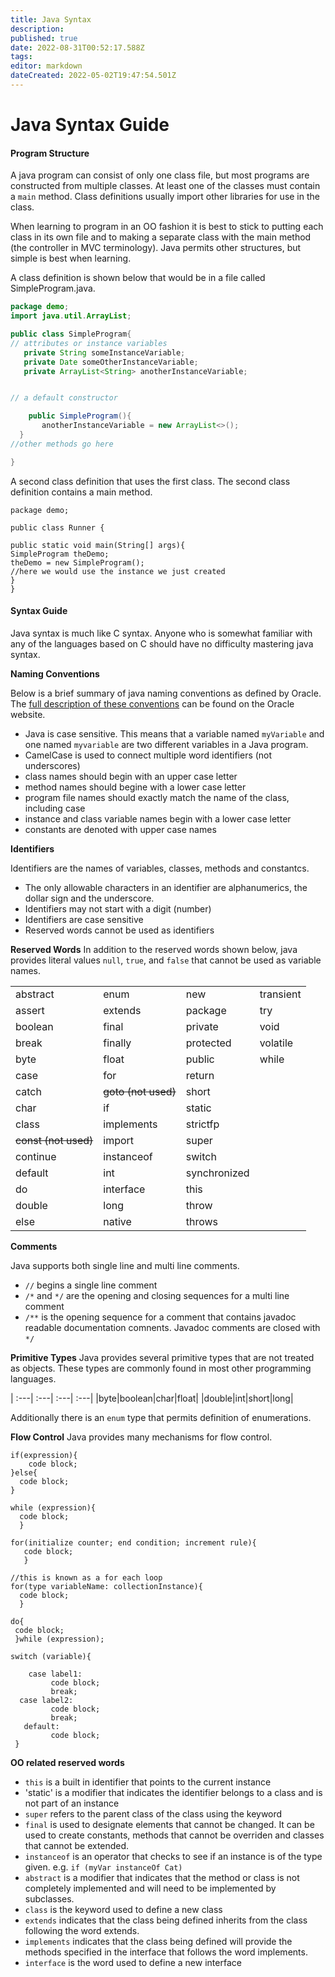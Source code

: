 ```yaml
---
title: Java Syntax
description: 
published: true
date: 2022-08-31T00:52:17.588Z
tags: 
editor: markdown
dateCreated: 2022-05-02T19:47:54.501Z
---
```




# Java Syntax Guide

#### Program Structure
A java program can consist of only one class file, but most programs are constructed from multiple classes.  At least one of the classes must contain a `main` method.  Class definitions usually import other libraries for use in the class.

When learning to program in an OO fashion it is best to stick to putting each class in its own file and to making a separate class with the  main method (the controller in MVC terminology).   Java permits other structures, but simple is best when learning.

A class definition is shown below that would be in a file called SimpleProgram.java.

```java
package demo;
import java.util.ArrayList;

public class SimpleProgram{
// attributes or instance variables
   private String someInstanceVariable;
   private Date someOtherInstanceVariable;
   private ArrayList<String> anotherInstanceVariable;


// a default constructor

    public SimpleProgram(){
       anotherInstanceVariable = new ArrayList<>();
  }
//other methods go here

}
```
A second class definition that uses the first class.  The second class definition contains a main method.
```
package demo;

public class Runner {

public static void main(String[] args){
SimpleProgram theDemo;
theDemo = new SimpleProgram();
//here we would use the instance we just created
}
}
```

#### Syntax Guide

Java syntax is much like C syntax.  Anyone who is somewhat familiar with any of the languages based on C should have no difficulty mastering java syntax.

**Naming Conventions**

Below is a brief summary of java naming conventions as defined by Oracle.  The [full description of these conventions](https://www.oracle.com/java/technologies/javase/codeconventions-contents.html) can be found on the Oracle website.

- Java is case sensitive.  This means that a variable named `myVariable` and one named `myvariable` are two different variables in a Java program.
- CamelCase is used to connect multiple word identifiers (not underscores)
- class names should begin with an upper case letter
- method names should begine with a lower case letter
- program file names should exactly match the name of the class, including case
- instance and class variable names begin with a lower case letter
- constants are denoted with upper case names

**Identifiers**

Identifiers are the names of variables, classes, methods and constantcs.   
- The only allowable characters in an identifier are alphanumerics, the dollar sign and the underscore. 
- Identifiers may not start with a digit (number)
- Identifiers are case sensitive
- Reserved words cannot be used as identifiers

**Reserved Words**
In addition to the reserved words shown below, java provides literal values `null`, `true`, and `false` that cannot be used as variable names.

| | | | |
|---|---|---|---|
| abstract | enum  | new | transient |
| assert  | extends | package | try |
| boolean | final | private | void |
| break | finally | protected | volatile |
| byte | float | public | while |
| case | for | return |  |
| catch | ~~goto (not used)~~ | short |  |
| char | if | static |  |
| class | implements | strictfp  |  |
| ~~const (not used)~~ | import | super |  |
| continue | instanceof | switch |  |
| default | int | synchronized |  |
| do | interface | this |  |
| double | long | throw |  |
| else | native | throws |  |

**Comments**

Java supports both single line and multi line comments.

- `//` begins a single line comment
- `/*` and `*/` are the opening and closing sequences for a multi line comment
- `/**` is the opening sequence for a comment that contains javadoc readable documentation comnents.  Javadoc comments are closed with `*/`

**Primitive Types**
Java provides several primitive types that are not treated as objects. These types are commonly found in most other programming languages.

| :---| :---| :---| :---|
|byte|boolean|char|float|
|double|int|short|long|

Additionally there is an `enum` type that permits definition of enumerations.

**Flow Control**
Java provides many mechanisms for flow control.

```
if(expression){
	code block;
}else{
  code block;
}
```

```
while (expression){
  code block;
  }
```
``` 
for(initialize counter; end condition; increment rule){
   code block;
   }
```
```
//this is known as a for each loop
for(type variableName: collectionInstance){
  code block;
  }
```

```
do{
 code block;
 }while (expression);
```
```
switch (variable){

	case label1: 
         code block;
         break;
  case label2: 
         code block;
         break;
   default:
         code block;
 }
 ```
 **OO related reserved words**

- `this` is a built in identifier that points to the current instance
- 'static' is a modifier that indicates the identifier belongs to a class and is not part of an instance
- `super` refers to the  parent class of the class using the keyword
- `final` is used to designate elements that cannot be changed. It can be used to create constants, methods that cannot be overriden and classes that cannot be extended.
- `instanceof` is an operator that checks to see if an instance is of the type given.  e.g. `if (myVar instanceOf Cat)`
- `abstract` is a modifier that indicates that the method or class is not completely implemented and will need to be implemented by subclasses.
- `class` is the keyword used to define a new class
- `extends` indicates that the class being defined inherits from the class following the word extends.
- `implements` indicates that the class being defined will provide the methods specified in the interface that follows the word implements.
- `interface` is the word used to define a new interface
 

